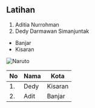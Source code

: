 ## Latihan 

1. Aditia Nurrohman
2. Dedy Darmawan Simanjuntak

- Banjar
- Kisaran

![Naruto](https://encrypted-tbn0.gstatic.comimagesq=tbn:ANd9GcQkTp0vrWZUWYlsWMtfL-Wes-r78Io-pO2tvw&s)

|No | Nama |  Kota   |
|---|------|---------|
|1. | Dedy | Kisaran |
|2. | Adit | Banjar  |
